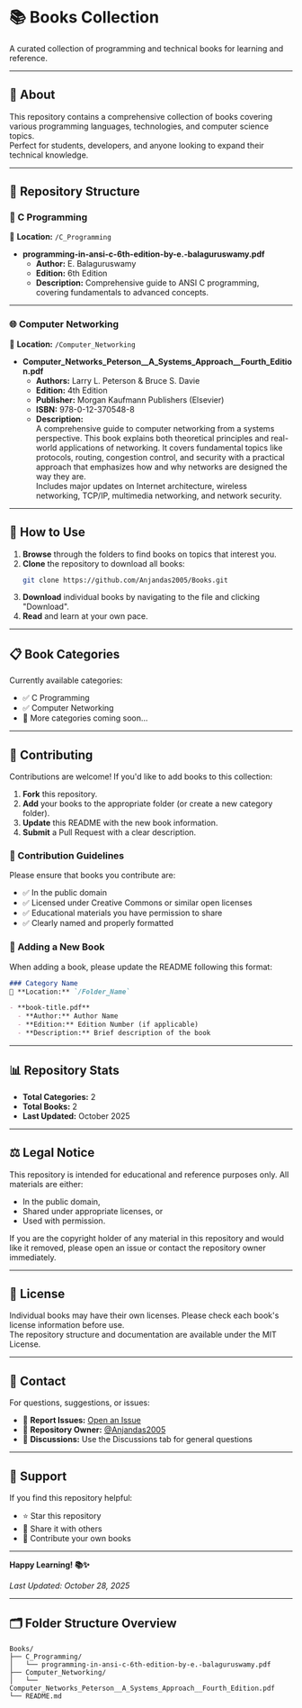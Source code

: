 # 📚 Books Collection

A curated collection of programming and technical books for learning and reference.

---

## 📖 About

This repository contains a comprehensive collection of books covering various programming languages, technologies, and computer science topics.  
Perfect for students, developers, and anyone looking to expand their technical knowledge.

---

## 📂 Repository Structure

### 🧠 C Programming
📁 **Location:** `/C_Programming`

- **programming-in-ansi-c-6th-edition-by-e.-balaguruswamy.pdf**  
  - **Author:** E. Balaguruswamy  
  - **Edition:** 6th Edition  
  - **Description:** Comprehensive guide to ANSI C programming, covering fundamentals to advanced concepts.

---

### 🌐 Computer Networking
📁 **Location:** `/Computer_Networking`

- **Computer_Networks_Peterson__A_Systems_Approach__Fourth_Edition.pdf**  
  - **Authors:** Larry L. Peterson & Bruce S. Davie  
  - **Edition:** 4th Edition  
  - **Publisher:** Morgan Kaufmann Publishers (Elsevier)  
  - **ISBN:** 978-0-12-370548-8  
  - **Description:**  
    A comprehensive guide to computer networking from a systems perspective. This book explains both theoretical principles and real-world applications of networking. It covers fundamental topics like protocols, routing, congestion control, and security with a practical approach that emphasizes how and why networks are designed the way they are.  
    Includes major updates on Internet architecture, wireless networking, TCP/IP, multimedia networking, and network security.

---

## 🚀 How to Use

1. **Browse** through the folders to find books on topics that interest you.  
2. **Clone** the repository to download all books:
   ```bash
   git clone https://github.com/Anjandas2005/Books.git
   ```
3. **Download** individual books by navigating to the file and clicking "Download".
4. **Read** and learn at your own pace.

---

## 📋 Book Categories

Currently available categories:
- ✅ C Programming
- ✅ Computer Networking
- 🔄 More categories coming soon...

---

## 🤝 Contributing

Contributions are welcome! If you'd like to add books to this collection:

1. **Fork** this repository.
2. **Add** your books to the appropriate folder (or create a new category folder).
3. **Update** this README with the new book information.
4. **Submit** a Pull Request with a clear description.

### 📝 Contribution Guidelines

Please ensure that books you contribute are:
- ✅ In the public domain
- ✅ Licensed under Creative Commons or similar open licenses
- ✅ Educational materials you have permission to share
- ✅ Clearly named and properly formatted

### 📘 Adding a New Book

When adding a book, please update the README following this format:

```markdown
### Category Name
📁 **Location:** `/Folder_Name`

- **book-title.pdf**
  - **Author:** Author Name
  - **Edition:** Edition Number (if applicable)
  - **Description:** Brief description of the book
```

---

## 📊 Repository Stats

- **Total Categories:** 2
- **Total Books:** 2
- **Last Updated:** October 2025

---

## ⚖️ Legal Notice

This repository is intended for educational and reference purposes only. All materials are either:
- In the public domain,
- Shared under appropriate licenses, or
- Used with permission.

If you are the copyright holder of any material in this repository and would like it removed, please open an issue or contact the repository owner immediately.

---

## 📜 License

Individual books may have their own licenses. Please check each book's license information before use.  
The repository structure and documentation are available under the MIT License.

---

## 📧 Contact

For questions, suggestions, or issues:
- 🐛 **Report Issues:** [Open an Issue](https://github.com/Anjandas2005/Books/issues)
- 👤 **Repository Owner:** [@Anjandas2005](https://github.com/Anjandas2005)
- 💬 **Discussions:** Use the Discussions tab for general questions

---

## 🌟 Support

If you find this repository helpful:
- ⭐ Star this repository
- 🔄 Share it with others
- 🤝 Contribute your own books

---

**Happy Learning! 📚✨**

*Last Updated: October 28, 2025*

---

## 🗂 Folder Structure Overview

```
Books/
├── C_Programming/
│   └── programming-in-ansi-c-6th-edition-by-e.-balaguruswamy.pdf
├── Computer_Networking/
│   └── Computer_Networks_Peterson__A_Systems_Approach__Fourth_Edition.pdf
└── README.md
```
